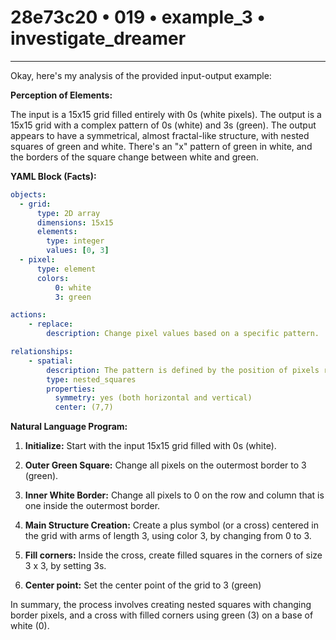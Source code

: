 # 28e73c20 • 019 • example_3 • investigate_dreamer

---
Okay, here's my analysis of the provided input-output example:

**Perception of Elements:**

The input is a 15x15 grid filled entirely with 0s (white pixels). The output is a 15x15 grid with a complex pattern of 0s (white) and 3s (green). The output appears to have a symmetrical, almost fractal-like structure, with nested squares of green and white. There's an "x" pattern of green in white, and the borders of the square change between white and green.

**YAML Block (Facts):**



```yaml
objects:
  - grid:
      type: 2D array
      dimensions: 15x15
      elements:
        type: integer
        values: [0, 3]
  - pixel:
      type: element
      colors:
          0: white
          3: green

actions:
    - replace:
        description: Change pixel values based on a specific pattern.

relationships:
    - spatial:
        description: The pattern is defined by the position of pixels relative to each other and the grid boundaries.
        type: nested_squares
        properties:
          symmetry: yes (both horizontal and vertical)
          center: (7,7)

```



**Natural Language Program:**

1.  **Initialize:** Start with the input 15x15 grid filled with 0s (white).

2.  **Outer Green Square:** Change all pixels on the outermost border to 3 (green).

3.  **Inner White Border:** Change all pixels to 0 on the row and column that is one inside the outermost border.

4.  **Main Structure Creation:** Create a plus symbol (or a cross) centered in the grid with arms of length 3, using color 3, by changing from 0 to 3.
5.  **Fill corners:** Inside the cross, create filled squares in the corners of size 3 x 3, by setting 3s.

6. **Center point:** Set the center point of the grid to 3 (green)

In summary, the process involves creating nested squares with changing border pixels, and a cross with filled corners using green (3) on a base of white (0).

